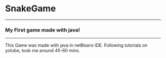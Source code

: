 # SnakeGame
---
### My First game made with java!
---

This Game was made with java in netBeans IDE. 
Following tutorials on yotube, took me around 45-60 mins.
